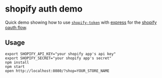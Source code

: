 # shopify auth demo

Quick demo showing how to use [`shopify-token`](https://github.com/lpinca/shopify-token) with [express](https://expressjs.com) for the [shopify oauth flow](https://help.shopify.com/api/guides/authentication/oauth).

## Usage

```
export SHOPIFY_API_KEY="your shopify app's api key"
export SHOPIFY_SECRET="your shopify app's secret"
npm install
npm start
open http://localhost:8080/?shop=YOUR_STORE_NAME
```
